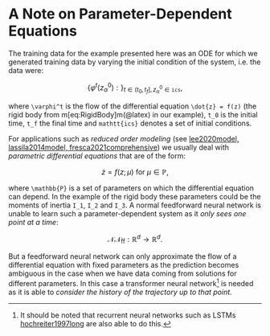# A Note on Parameter-Dependent Equations

The training data for the example presented here was an ODE for which we generated training data by varying the initial condition of the system, i.e. the data were:

```math
\{\varphi^t(z^0_\alpha):\}_{t\in(t_0, t_f], z^0_\alpha\in\mathtt{ics}},
```
where ``\varphi^t`` is the flow of the differential equation ``\dot{z} = f(z)`` (the rigid body from m[eq:RigidBody]m(@latex) in our example), ``t_0`` is the initial time, ``t_f`` the final time and ``mathtt{ics}`` denotes a set of initial conditions. 

For applications such as *reduced order modeling* (see [lee2020model, lassila2014model, fresca2021comprehensive](@cite)) we usually deal with *parametric differential equations* that are of the form: 

```math
\dot{z} = f(z; \mu) \text{ for $\mu\in\mathbb{P}$},
```

where ``\mathbb{P}`` is a set of parameters on which the differential equation can depend. In the example of the rigid body these parameters could be the moments of inertia ``I_1``, ``I_2`` and ``I_3``. A normal feedforward neural network is unable to learn such a parameter-dependent system as it *only sees one point at a time*: 

```math
\mathcal{NN}_\mathrm{ff}: \mathbb{R}^d\to\mathbb{R}^d.
```

But a feedforward neural network can only approximate the flow of a differential equation with fixed parameters as the prediction becomes ambiguous in the case when we have data coming from solutions for different parameters. In this case a transformer neural network[^1] is needed as it is able to *consider the history of the trajectory up to that point*. 

[^1]: It should be noted that recurrent neural networks such as LSTMs [hochreiter1997long](@cite) are also able to do this. 